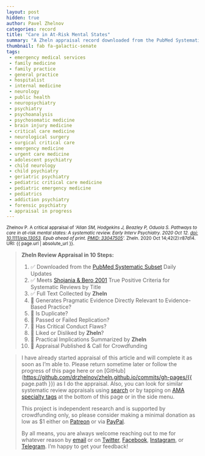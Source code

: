 ```yaml
---
layout: post
hidden: true
author: Pavel Zhelnov
categories: record
title: "Care in At-Risk Mental States"
summary: "A Zheln appraisal record downloaded from the PubMed Systematic Subset daily updates."
thumbnail: fab fa-galactic-senate
tags:
 - emergency medical services
 - family medicine
 - family practice
 - general practice
 - hospitalist
 - internal medicine
 - neurology
 - public health
 - neuropsychiatry
 - psychiatry
 - psychoanalysis
 - psychosomatic medicine
 - brain injury medicine
 - critical care medicine
 - neurological surgery
 - surgical critical care
 - emergency medicine
 - urgent care medicine
 - adolescent psychiatry
 - child neurology
 - child psychiatry
 - geriatric psychiatry
 - pediatric critical care medicine
 - pediatric emergency medicine
 - pediatrics
 - addiction psychiatry
 - forensic psychiatry
 - appraisal in progress
---
```


<small id="citation">Zhelnov P. A critical appraisal of _‘Allan SM, Hodgekins J, Beazley P, Oduola S. Pathways to care in at-risk mental states: A systematic review. Early Interv Psychiatry. 2020 Oct 12. [doi: 10.1111/eip.13053](https://doi.org/10.1111/eip.13053). Epub ahead of print. [PMID: 33047505](https://pubmed.gov/33047505)’._ Zheln. 2020 Oct 14;42(2):r87d14. URI: {{ page.url | absolute_url }}.</small>

> **Zheln Review Appraisal in 10 Steps:**
>
> 1. ✅ Downloaded from the [PubMed Systematic Subset](https://github.com/p1m-ortho/qs-global-ortho-search-queries/blob/global-sr-query/README.md) Daily Updates
> 2. ✅ Meets [Shojania & Bero 2001](https://www.researchgate.net/publication/11820967_Taking_Advantage_of_the_Explosion_of_Systematic_Reviews_An_Efficient_MEDLINE_Search_Strategy) True Positive Criteria for Systematic Reviews by Title
> 3. ✅ Full Text Collected by **Zheln**
> 4. 🔄 Generates Pragmatic Evidence Directly Relevant to Evidence-Based Practice?
> 5. 🔄 Is Duplicate?
> 6. 🔄 Passed or Failed Replication?
> 7. 🔄 Has Critical Conduct Flaws?
> 8. 🔄 Liked or Disliked by **Zheln**?
> 9. 🔄 Practical Implications Summarized by **Zheln**
> 10. 🔄 Appraisal Published & Call for Crowdfunding

> I have already started appraisal of this article and will complete it as soon as I’m able to. Please return sometime later or follow the progress of this page here or on [GitHub](https://github.com/drzhelnov/zheln.github.io/commits/gh-pages/{{ page.path }}) as I do the appraisal. Also, you can look for similar systematic review appraisals using [search](/search/) or by tapping on [AMA specialty tags](/browse/) at the bottom of this page or in the side menu.
>
> This project is independent research and is supported by crowdfunding only, so please consider making a minimal donation as low as $1 either on [Patreon](https://patreon.com/zheln) or via [PayPal](https://paypal.me/pjelnov).
>
> By all means, you are always welcome reaching out to me for whatever reason by [email](mailto:pavel@zheln.com) or on [Twitter](https://twitter.com/drzhelnov), [Facebook](https://facebook.com/drzhelnov), [Instagram](https://instagram.com/igzheln), or [Telegram](https://t.me/drzhelnov). I’m happy to get your feedback!

